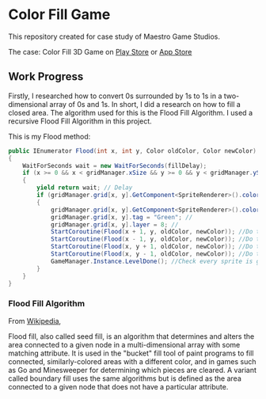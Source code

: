# Color Fill Game

This repository created for case study of Maestro Game Studios.

The case: Color Fill 3D Game on [Play Store](https://play.google.com/store/apps/details?id=com.gjg.colorfill3d&hl=tr&gl=US) or [App Store](https://apps.apple.com/us/app/color-fill-3d/id1473024868)

## Work Progress
Firstly, I researched how to convert 0s surrounded by 1s to 1s in a two-dimensional array of 0s and 1s. In short, I did a research on how to fill a closed area. The algorithm used for this is the Flood Fill Algorithm. I used a recursive Flood Fill Algorithm in this project.

This is my Flood method:
```c#
public IEnumerator Flood(int x, int y, Color oldColor, Color newColor) // I was define it IEnumerator because the delay and delay for optimization.
{
    WaitForSeconds wait = new WaitForSeconds(fillDelay);
    if (x >= 0 && x < gridManager.xSize && y >= 0 && y < gridManager.ySize) //If in borders and there is the grid
    {
        yield return wait; // Delay
        if (gridManager.grid[x, y].GetComponent<SpriteRenderer>().color == oldColor) // If current sprite equals the old color
        {
            gridManager.grid[x, y].GetComponent<SpriteRenderer>().color = newColor; // Turn it color green
            gridManager.grid[x, y].tag = "Green"; // 
            gridManager.grid[x, y].layer = 8; //
            StartCoroutine(Flood(x + 1, y, oldColor, newColor)); //Do the right sprite
            StartCoroutine(Flood(x - 1, y, oldColor, newColor)); //Do the left sprite
            StartCoroutine(Flood(x, y + 1, oldColor, newColor)); //Do the up sprite
            StartCoroutine(Flood(x, y - 1, oldColor, newColor)); //Do the down sprite
            GameManager.Instance.LevelDone(); //Check every sprite is green.
        }
    }
}
```



### Flood Fill Algorithm

From [Wikipedia](https://en.wikipedia.org/wiki/Flood_fill),

Flood fill, also called seed fill, is an algorithm that determines and alters the area connected to a given node in a multi-dimensional array with some matching attribute. It is used in the "bucket" fill tool of paint programs to fill connected, similarly-colored areas with a different color, and in games such as Go and Minesweeper for determining which pieces are cleared. A variant called boundary fill uses the same algorithms but is defined as the area connected to a given node that does not have a particular attribute.

